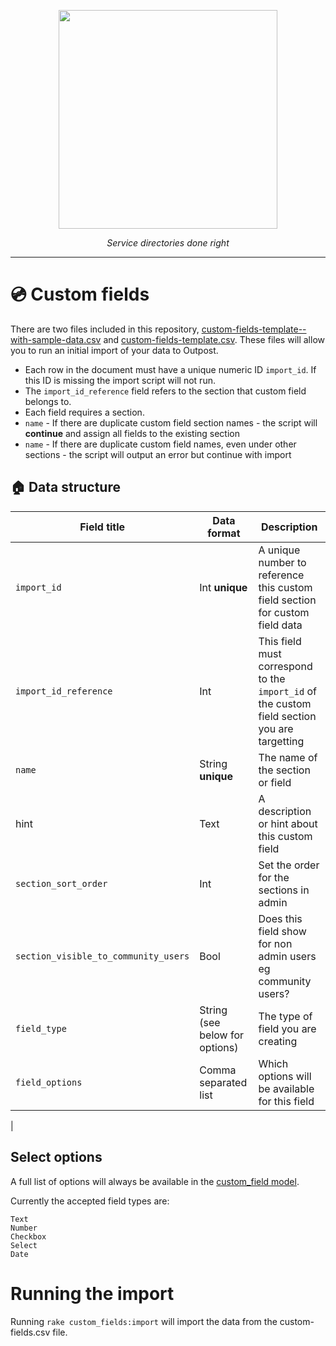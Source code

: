 <p align="center">
    <a href="https://outpost-staging.herokuapp.com/">
        <img src="https://github.com/wearefuturegov/outpost/blob/master/app/assets/images/outpost.png?raw=true" width="350px" />               
    </a>
</p>
  
<p align="center">
    <em>Service directories done right</em>         
</p>

---

# 💿 Custom fields

There are two files included in this repository, [custom-fields-template--with-sample-data.csv](./custom-fields-template--with-sample-data.csv) and [custom-fields-template.csv](./custom-fields-template.csv). These files will allow you to run an initial import of your data to Outpost. 

* Each row in the document must have a unique numeric ID `import_id`. If this ID is missing the import script will not run.
* The `import_id_reference` field refers to the section that custom field belongs to.
* Each field requires a section.
* `name` - If there are duplicate custom field section names - the script will **continue** and assign all fields to the existing section
* `name` - If there are duplicate custom field names, even under other sections - the script will output an error but continue with import


## 🏠 Data structure

| Field title                                                                                                                       | Data format  | Description  |
|---------------------------------------------------------------------------------------------------------------------------------|---|---|
| `import_id`                                                                                                                       | Int **unique**  | A unique number to reference this custom field section for custom field data  |  
| `import_id_reference`                                                                                                             | Int  |  This field must correspond to the `import_id` of the custom field section you are targetting  |
| `name`                                                                                                                            | String **unique**  |  The name of the section or field |
| hint                                                                                                                     | Text  |  A description or hint about this custom field |
| `section_sort_order`                                                                                                                    | Int  | Set the order for the sections in admin  |
| `section_visible_to_community_users`                                                                                                                             | Bool  | Does this field show for non admin users eg community users?  |
| `field_type`                                                                                                                        | String (see below for options)  | The type of field you are creating  |
| `field_options`                                                                                                                    | Comma separated list  | Which options will be available for this field  |
| 

## Select options


A full list of options will always be available in the [custom_field model](https://github.com/wearefuturegov/outpost/blob/master/app/models/custom_field.rb#L6). 


Currently the accepted field types are:

```
Text
Number
Checkbox
Select
Date
```


# Running the import

Running `rake custom_fields:import` will import the data from the custom-fields.csv file.
